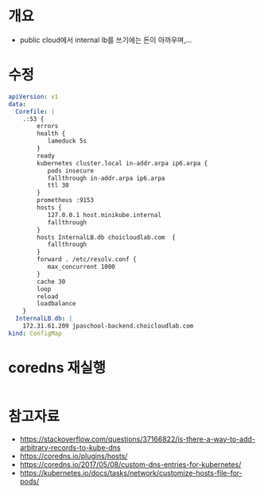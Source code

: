 # 개요
* public cloud에서 internal lb를 쓰기에는 돈이 아까우며,...

# 수정
```yaml
apiVersion: v1
data:
  Corefile: |
    .:53 {
        errors
        health {
           lameduck 5s
        }
        ready
        kubernetes cluster.local in-addr.arpa ip6.arpa {
           pods insecure
           fallthrough in-addr.arpa ip6.arpa
           ttl 30
        }
        prometheus :9153
        hosts {
           127.0.0.1 host.minikube.internal
           fallthrough
        }
        hosts InternalLB.db choicloudlab.com  {
           fallthrough
        }
        forward . /etc/resolv.conf {
           max_concurrent 1000
        }
        cache 30
        loop
        reload
        loadbalance
    }
  InternalLB.db: |
    172.31.61.209 jpaschool-backend.choicloudlab.com
kind: ConfigMap

```

# coredns 재실행
```sh
```

# 참고자료
* https://stackoverflow.com/questions/37166822/is-there-a-way-to-add-arbitrary-records-to-kube-dns
* https://coredns.io/plugins/hosts/
* https://coredns.io/2017/05/08/custom-dns-entries-for-kubernetes/
* https://kubernetes.io/docs/tasks/network/customize-hosts-file-for-pods/